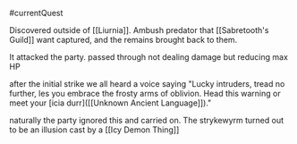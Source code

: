 #currentQuest

Discovered outside of [[Liurnia]].
Ambush predator that [[Sabretooth's Guild]] want captured, and the remains brought back to them.

It attacked the party.
passed through not dealing damage but reducing max HP

after the initial strike we all heard a voice saying
"Lucky intruders, tread no further, les you embrace the frosty arms of oblivion. Head this warning or meet your [icia durr]([[Unknown Ancient Language]])."

naturally the party ignored this and carried on.
The strykewyrm turned out to be an illusion cast by a [[Icy Demon Thing]]

